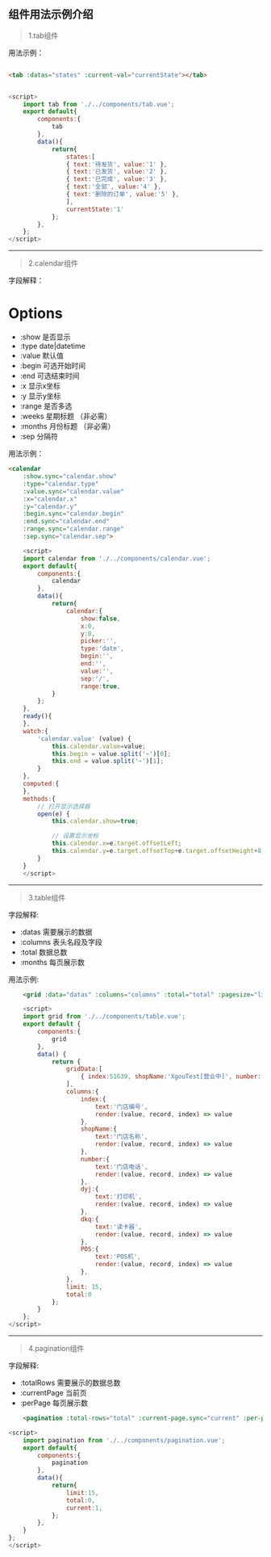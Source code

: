组件用法示例介绍
------

>1.tab组件

用法示例：
```html

<tab :datas="states" :current-val="currentState"></tab>

```

```javascript

<script>
	import tab from './../components/tab.vue';
	export default{
		components:{
			tab
		},
		data(){
			return{
				states:[
				{ text:'待发货', value:'1' },
				{ text:'已发货', value:'2' },
				{ text:'已完成', value:'3' },
				{ text:'全部', value:'4' },
				{ text:'删除的订单', value:'5' },
				],
				currentState:'1'
			};
		},
	};
</script>

```

-------

>2.calendar组件

字段解释：

# Options
* :show    是否显示
* :type    date|datetime
* :value	默认值
* :begin  可选开始时间
* :end    可选结束时间
* :x      显示x坐标
* :y      显示y坐标
* :range  是否多选
* :weeks	星期标题 （非必需）
* :months	月份标题  （非必需）
* :sep		分隔符

用法示例：
```html
<calendar 
	:show.sync="calendar.show"
	:type="calendar.type"
	:value.sync="calendar.value" 
	:x="calendar.x" 
	:y="calendar.y" 
	:begin.sync="calendar.begin" 
	:end.sync="calendar.end" 
	:range.sync="calendar.range"
	:sep.sync="calendar.sep">

```

```javascript
	<script>
	import calendar from './../components/calendar.vue';
	export default{
		components:{
			calendar
		},
		data(){
			return{
				calendar:{
					show:false,
					x:0,
					y:0,
					picker:'',
					type:'date',
					begin:'',
					end:'',
					value:'',
					sep:'/',
					range:true,
            }
        };
    },
    ready(){
    },
    watch:{
    	'calendar.value' (value) {
    		this.calendar.value=value;
    		this.begin = value.split('~')[0];
    		this.end = value.split('~')[1];
    	}
    }, 
    computed:{
    },
    methods:{
    	// 打开显示选择器
    	open(e) {
            this.calendar.show=true;

            // 设置显示坐标
            this.calendar.x=e.target.offsetLeft;
            this.calendar.y=e.target.offsetTop+e.target.offsetHeight+8;
        }
    }
    </script>

```
---------

>3.table组件

字段解释:
* :datas      需要展示的数据   
* :columns    表头名段及字段 
* :total	  数据总数
* :months	  每页展示数

用法示例:
```html
	<grid :data="datas" :columns="columns" :total="total" :pagesize="limit"></grid>
```

```javascript
	<script>
	import grid from './../components/table.vue';
	export default {
		components:{
			grid
		},
		data() {
			return {
				gridData:[
					{ index:51639, shopName:'XgouTest[营业中]', number:'136xxxxxxxx', dyj:'', dkq:'', POS:'' }
				],
				columns:{
					index:{
						text:'门店编号',
						render:(value, record, index) => value
					},
					shopName:{
						text:'门店名称',
						render:(value, record, index) => value
					},
					number:{
						text:'门店电话',
						render:(value, record, index) => value
					},
					dyj:{
						text:'打印机',
						render:(value, record, index) => value
					},
					dkq:{
						text:'读卡器',
						render:(value, record, index) => value
					},
					POS:{
						text:'POS机',
						render:(value, record, index) => value
					},
				},
				limit: 15,
				total:0
			};
		}
	};
</script>
```
------

>4.pagination组件

字段解释:
* :totalRows      需要展示的数据总数   
* :currentPage    当前页 
* :perPage	  每页展示数

```html
	<pagination :total-rows="total" :current-page.sync="current" :per-page="limit"></pagination>
```
```javascript
<script>
	import pagination from './../components/pagination.vue';
	export default{
		components:{
			pagination
		},
		data(){
			return{
				limit:15,
				total:0,
				current:1,
			};
		},
    }
};
</script>

